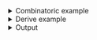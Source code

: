 <details><summary>Combinatoric example</summary>

```no_run
#[derive(Debug, Clone)]
pub struct Options {
    argument: Vec<u32>,
    switches: Vec<bool>,
}

pub fn options() -> OptionParser<Options> {
    let argument = long("argument")
        .help("important argument")
        .argument("ARG")
        .some("want at least one argument");
    let switches = long("switch")
        .help("some switch")
        .req_flag(true)
        .some("want at least one switch");
    construct!(Options { argument, switches }).to_options()
}
```

</details>
<details><summary>Derive example</summary>

```no_run
#[derive(Debug, Clone, Bpaf)]
#[bpaf(options)]
pub struct Options {
    /// important argument
    #[bpaf(argument("ARG"), some("want at least one argument"))]
    argument: Vec<u32>,
    /// some switch
    #[bpaf(long("switch"), req_flag(true), some("want at least one switch"))]
    switches: Vec<bool>,
}
```

</details>
<details><summary>Output</summary>

In usage lines `some` items are indicated with `...`


<div class='bpaf-doc'>
$ app --help<br>
<p><b>Usage</b>: <tt><b>app</b></tt> <tt><b>--argument</b></tt>=<tt><i>ARG</i></tt>... <tt><b>--switch</b></tt>...</p><p><div>
<b>Available options:</b></div><dl><dt><tt><b>    --argument</b></tt>=<tt><i>ARG</i></tt></dt>
<dd>important argument</dd>
<dt><tt><b>    --switch</b></tt></dt>
<dd>some switch</dd>
<dt><tt><b>-h</b></tt>, <tt><b>--help</b></tt></dt>
<dd>Prints help information</dd>
</dl>
</p>
<style>
div.bpaf-doc {
    padding: 14px;
    background-color:var(--code-block-background-color);
    font-family: "Source Code Pro", monospace;
    margin-bottom: 0.75em;
}
div.bpaf-doc dt { margin-left: 1em; }
div.bpaf-doc dd { margin-left: 3em; }
div.bpaf-doc dl { margin-top: 0; padding-left: 1em; }
div.bpaf-doc  { padding-left: 1em; }
</style>
</div>


Run inner parser as many times as possible collecting all the new results, but unlike
`many` needs to collect at least one element to succeed


<div class='bpaf-doc'>
$ app --argument 10 --argument 20 --switch<br>
Options { argument: [10, 20], switches: [true] }
</div>


With not enough parameters to satisfy both parsers at least once - it fails


<div class='bpaf-doc'>
$ app <br>
want at least one argument
<style>
div.bpaf-doc {
    padding: 14px;
    background-color:var(--code-block-background-color);
    font-family: "Source Code Pro", monospace;
    margin-bottom: 0.75em;
}
div.bpaf-doc dt { margin-left: 1em; }
div.bpaf-doc dd { margin-left: 3em; }
div.bpaf-doc dl { margin-top: 0; padding-left: 1em; }
div.bpaf-doc  { padding-left: 1em; }
</style>
</div>


both parsers need to succeed to create a struct


<div class='bpaf-doc'>
$ app --argument 10<br>
want at least one switch
<style>
div.bpaf-doc {
    padding: 14px;
    background-color:var(--code-block-background-color);
    font-family: "Source Code Pro", monospace;
    margin-bottom: 0.75em;
}
div.bpaf-doc dt { margin-left: 1em; }
div.bpaf-doc dd { margin-left: 3em; }
div.bpaf-doc dl { margin-top: 0; padding-left: 1em; }
div.bpaf-doc  { padding-left: 1em; }
</style>
</div>


 For parsers that can succeed without consuming anything such as `flag` or `switch` - `some`
only collects values as long as they produce something


<div class='bpaf-doc'>
$ app --switch --argument 10<br>
Options { argument: [10], switches: [true] }
</div>

</details>